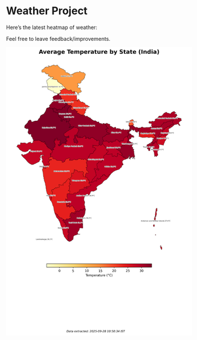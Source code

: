 # Weather Project

Here’s the latest heatmap of weather:

Feel free to leave feedback/improvements.

![India Heatmap](docs/assets/india_heatmap.png?v=D8C5A4)
